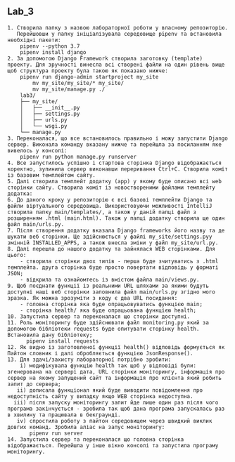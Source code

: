 ## Lab_3
    1. Створила папку з назвою лабораторної роботи у власному репозиторію. 
       Перейшовши у папку ініціалізувала середовище pipenv та встановила необхідні пакети:
        pipenv --python 3.7
        pipenv install django
    2. За допомогою Django Framework створила заготовку (template) проекту. Для зручності винесла всі створені файли на один рівень вище щоб структура проекту була такою як показано нижче:
        pipenv run django-admin startproject my_site
            mv my_site/my_site/* my_site/
            mv my_site/manage.py ./
        lab3/
        ├── my_site/
        │   ├── __init__.py
        │   ├── settings.py
        │   ├── urls.py
        │   └── wsgi.py
        └── manage.py
    3. Переконалася, що все встановилось правильно і можу запустити Django сервер. Виконала команду вказану нижче та перейшла за посиланням яке вивелось у консолі:
        pipenv run python manage.py runserver
    4. Все запустилось успішно і стартова сторінка Django відображається коректно, зупинила сервер виконавши переривання Ctrl+C. Створила коміт із базовим темплейтом сайту.
    5. Далі створила темплейт додатку (app) у якому буде описано всі web сторінки сайту. Створила коміт із новоствореними файлами темплейту додатка:
    6. До даного кроку у репозиторію є всі базові темплейти Django та файли віртуального середовища. Використовуючи можливості IntelliJ створила папку main/templates/, а також у даній папці файл з розширенням .html (main.html). Також у папці додатку створила ще один файл main/urls.py.
    7. Після створення додатку вказала Django frameworks його назву та де шукати веб сторінки. Це здійснюється у файлі my_site/settings.pyу змінній INSTALLED_APPS, а також внесла зміни у файл my_site/url.py.
    8. Далі перешла до нашого додатку та зайнялася WEB сторінками. Для цього:
        - створила сторінки двох типів - перша буде зчитуватись з .html темплейта. друга сторінка буде просто повертати відповідь у форматі JSON;
        - відкрила та ознайомтесь із вмістом файла main/views.py.
    9. Щоб поєднати функції із реальними URL шляхами за якими будуть доступні наші веб сторінки заповнила файл main/urls.py згідно мого зразка. Як можна зрозуміти з коду є два URL посидання:
        - головна сторінка яка буде опрацьовуватись функцією main;
        - сторінка health/ яка буде опрацьована функцією health;
    10. Запустила сервер та переконалася що сторінки доступні.
    11. Роль моніторингу буде здійснювати файл monitoring.py який за допомогою бібліотеки requests буде опитувати сторінку health. Встановила дану бібліотеку;
          pipenv install requests
    12. Як видно із заготовленої функції health() відповідь формується як Пайтон словник і далі обробляється функцією JsonResponse().
    13. Для здачі/захисту лабораторної потрібно зробити:
        i) модифікувала функцію health так щоб у відповіді були: згенерована на сервері дата, URL сторінки моніторингу, інформація про сервер на якому запущений сайт та інформація про клієнта який робить запит до сервера;
       ii) дописала функціонал який буде виводити повідомлення про недоступність сайту у випадку якщо WEB сторінка недоступна.
      iii) після запуску моніторингу запит йде лише один раз після чого програма закінчується - зробила так щоб дана програма запускалась раз в хвилину та працювала в бекграунді.
       iv) спростила роботу з пайтон середовищем через швидкий виклик довгих команд. Зробила аліас на запус моніторингу:
           pipenv run server
    14. Запустила сервер та переконалася що головна сторінка відображається. Перейшла у інше вікно консолі та запустила програму моніторингу.
    




